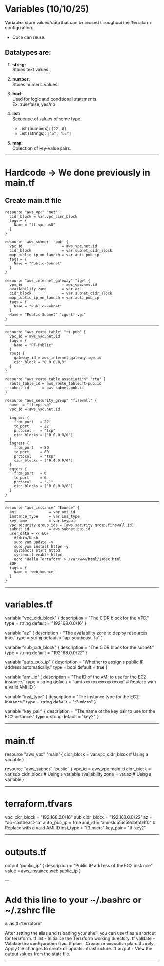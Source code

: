 # Variables (10/10/25)

Variables store values/data that can be reused throughout the Terraform configuration.

- Code can reuse.

## Datatypes are:
1. **string:**  
   Stores text values.

2. **number:**  
   Stores numeric values.

3. **bool:**  
   Used for logic and conditional statements.  
   Ex: true/false, yes/no

4. **list:**  
   Sequence of values of some type.  
   - List (numbers): `[22, 8]`  
   - List (strings): `["a", "bc"]`

5. **map:**  
   Collection of key-value pairs.

---

# Hardcode → We done previously in main.tf

## Create main.tf file

```hcl
resource "aws_vpc" "net" {
  cidr_block = var.vpc_cidr_block
  tags = {
    Name = "tf-vpc-bs8"
  }
}

resource "aws_subnet" "pub" {
  vpc_id                  = aws_vpc.net.id
  cidr_block              = var.subnet_cidr_block
  map_public_ip_on_launch = var.auto_pub_ip
  tags = {
    Name = "Public-Subnet"
  }
}

resource "aws_internet_gateway" "igw" {
  vpc_id                  = aws_vpc.net.id
  availability_zone       = var.az
  cidr_block              = var.subnet_cidr_block
  map_public_ip_on_launch = var.auto_pub_ip
  tags = {
    Name = "Public-Subnet"
  }
  Name = "Public-Subnet" "igw-tf-vpc"
}
```

---

```hcl
resource "aws_route_table" "rt-pub" {
  vpc_id = aws_vpc.net.id
  tags = {
    Name = "RT-Public"
  }
  route {
    gateway_id = aws_internet_gateway.igw.id
    cidr_block = "0.0.0.0/0"
  }
}

resource "aws_route_table_association" "rta" {
  route_table_id = aws_route_table.rt-pub.id
  subnet_id      = aws_subnet.pub.id
}

resource "aws_security_group" "firewall" {
  name  = "tf-vpc-sg"
  vpc_id = aws_vpc.net.id

  ingress {
    from_port   = 22
    to_port     = 22
    protocol    = "tcp"
    cidr_blocks = ["0.0.0.0/0"]
  }
  ingress {
    from_port   = 80
    to_port     = 80
    protocol    = "tcp"
    cidr_blocks = ["0.0.0.0/0"]
  }
  egress {
    from_port   = 0
    to_port     = 0
    protocol    = "-1"
    cidr_blocks = ["0.0.0.0/0"]
  }
}
```

---

```hcl
resource "aws_instance" "Bounce" {
  ami               = var.ami_id
  instance_type     = var.ins_type
  key_name          = var.keypair
  vpc_security_group_ids = [aws_security_group.firewall.id]
  subnet_id         = aws_subnet.pub.id
  user_data = <<-EOF
    #!/bin/bash
    sudo yum update -y
    sudo yum install httpd -y
    systemctl start httpd
    systemctl enable httpd
    echo "Hello Terraform" > /var/www/html/index.html
  EOF
  tags = {
    Name = "web-bounce"
  }
}
```

---

# variables.tf

variable "vpc_cidr_block" {
  description = "The CIDR block for the VPC."
  type        = string
  default     = "192.168.0.0/16"
}

variable "az" {
  description = "The availability zone to deploy resources into."
  type        = string
  default     = "ap-southeast-1a"
}

variable "sub_cidr_block" {
  description = "The CIDR block for the subnet."
  type        = string
  default     = "192.168.0.0/22"
}

variable "auto_pub_ip" {
  description = "Whether to assign a public IP address automatically."
  type        = bool
  default     = true
}

variable "ami_id" {
  description = "The ID of the AMI to use for the EC2 instance."
  type        = string
  default     = "ami-xxxxxxxxxxxxxxxxx" # Replace with a valid AMI ID
}

variable "inst_type" {
  description = "The instance type for the EC2 instance."
  type        = string
  default     = "t3.micro"
}

variable "key_pair" {
  description = "The name of the key pair to use for the EC2 instance."
  type        = string
  default     = "key2"
}


----

# main.tf

resource "aws_vpc" "main" {
  cidr_block = var.vpc_cidr_block # Using a variable
}

resource "aws_subnet" "public" {
  vpc_id            = aws_vpc.main.id
  cidr_block        = var.sub_cidr_block # Using a variable
  availability_zone = var.az             # Using a variable
}

---

# terraform.tfvars

vpc_cidr_block = "192.168.0.0/16"
sub_cidr_block = "192.168.0.0/22"
az             = "ap-southeast-1a"
auto_pub_ip    = true
ami_id         = "ami-0c55b159cbfafe1f0" # Replace with a valid AMI ID
inst_type      = "t3.micro"
key_pair       = "tf-key2"

---
# outputs.tf

output "public_ip" {
  description = "Public IP address of the EC2 instance"
  value       = aws_instance.web.public_ip
}

--
# Add this line to your ~/.bashrc or ~/.zshrc file
alias tf='terraform'

After setting the alias and reloading your shell, you can use tf as a shortcut for terraform.
tf init - Initialize the Terraform working directory.
tf validate - Validate the configuration files.
tf plan - Create an execution plan.
tf apply - Apply the changes to create or update infrastructure.
tf output - View the output values from the state file.

---
